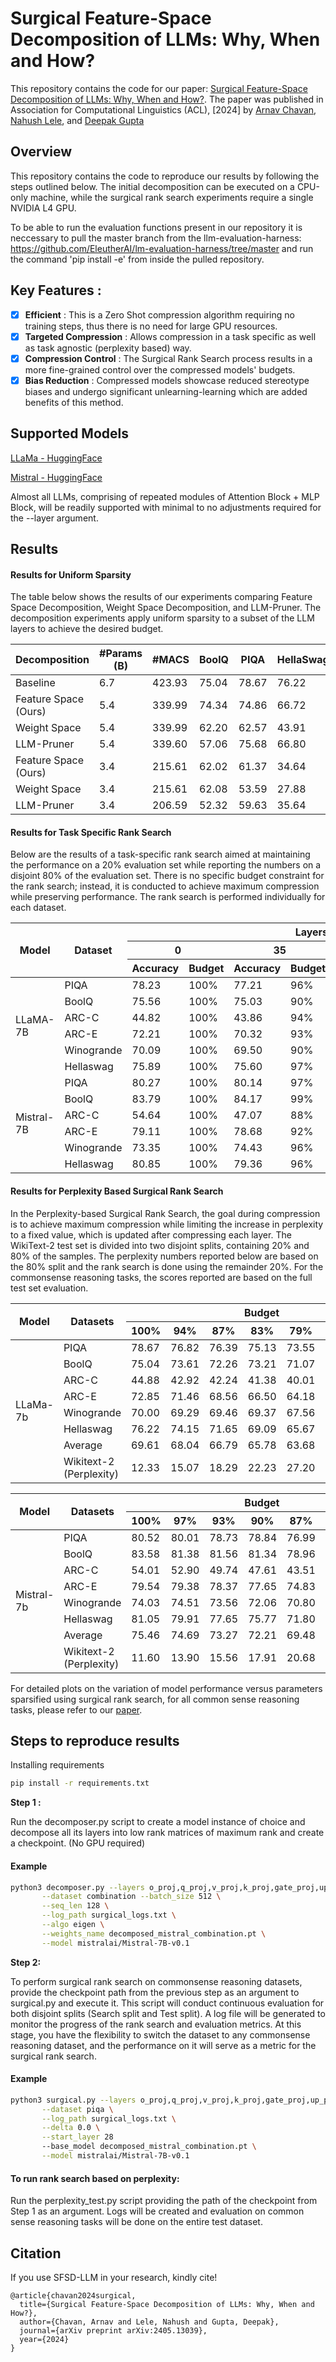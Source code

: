 # Surgical Feature-Space Decomposition of LLMs: Why, When and How?
This repository contains the code for our paper: [Surgical Feature-Space Decomposition of LLMs: Why, When and How?](https://www.arxiv.org/pdf/2405.13039). The paper was published in Association for Computational Linguistics (ACL), [2024] by [Arnav Chavan](https://sites.google.com/view/arnavchavan/), [Nahush Lele](https://www.linkedin.com/in/nahush-lele-a06826204/), and [Deepak Gupta](https://dkgupta90.github.io/)

## Overview
This repository contains the code to reproduce our results by following the steps outlined below. The initial decomposition can be executed on a CPU-only machine, while the surgical rank search experiments require a single NVIDIA L4 GPU.

To be able to run the evaluation functions present in our repository it is neccessary to pull the master branch from the llm-evaluation-harness: https://github.com/EleutherAI/lm-evaluation-harness/tree/master and run the command 'pip install -e' from inside the pulled repository.

## Key Features :
- [x] **Efficient** : This is a Zero Shot compression algorithm requiring no training steps, thus there is no need for large GPU resources.
- [x] **Targeted Compression** : Allows compression in a task specific as well as task agnostic (perplexity based) way.
- [x] **Compression Control** : The Surgical Rank Search process results in a more fine-grained control over the compressed models' budgets.
- [x] **Bias Reduction** : Compressed models showcase reduced stereotype biases and undergo significant unlearning-learning which are added benefits of this method. 
## Supported Models 

[LLaMa - HuggingFace](https://huggingface.co/huggyllama/llama-7b)

[Mistral - HuggingFace](https://huggingface.co/mistralai/Mistral-7B-v0.1)

Almost all LLMs, comprising of repeated modules of Attention Block + MLP Block, will be readily supported with minimal to no adjustments required for the --layer argument.
## Results

#### Results for Uniform Sparsity 

The table below shows the results of our experiments comparing Feature Space Decomposition, Weight Space Decomposition, and LLM-Pruner. The decomposition experiments apply uniform sparsity to a subset of the LLM layers to achieve the desired budget.

| Decomposition  | #Params (B) | #MACS  | BoolQ | PIQA  | HellaSwag | WinoGrande | ARC-e | ARC-c | Average |
|----------------|--------------|--------|-------|-------|-----------|------------|-------|-------|---------|
| Baseline       | 6.7          | 423.93 | 75.04 | 78.67 | 76.22     | 70.00      | 72.85 | 44.88 | 69.61   |
| Feature Space (Ours)  | 5.4          | 339.99 | 74.34 | 74.86 | 66.72     | 67.40      | 66.33 | 39.42 | 64.68   |
| Weight Space   | 5.4          | 339.99 | 62.20 | 62.57 | 43.91     | 58.80      | 44.95 | 30.03 | 50.41   |
| LLM-Pruner     | 5.4          | 339.60 | 57.06 | 75.68 | 66.80     | 59.83      | 60.94 | 36.52 | 59.47   |
| Feature Space (Ours) | 3.4          | 215.61 | 62.02 | 61.37 | 34.64     | 56.43      | 40.32 | 28.75 | 47.25   |
| Weight Space   | 3.4          | 215.61 | 62.08 | 53.59 | 27.88     | 48.46      | 27.15 | 27.05 | 41.10   |
| LLM-Pruner     | 3.4          | 206.59 | 52.32 | 59.63 | 35.64     | 53.20      | 33.50 | 27.22 | 43.58   |


#### Results for Task Specific Rank Search 

Below are the results of a task-specific rank search aimed at maintaining the performance on a 20% evaluation set while reporting the numbers on a disjoint 80% of the evaluation set. There is no specific budget constraint for the rank search; instead, it is conducted to achieve maximum compression while preserving performance. The rank search is performed individually for each dataset.
<table>
  <thead>
    <tr>
      <th rowspan="3">Model</th>
      <th rowspan="3">Dataset</th>
      <th colspan="8">Layers Pruned</th>
    </tr>
    <tr>
      <th colspan="2">0</th>
      <th colspan="2">35</th>
      <th colspan="2">70</th>
      <th colspan="2">140</th>
    </tr>
    <tr>
      <th>Accuracy</th>
      <th>Budget</th>
      <th>Accuracy</th>
      <th>Budget</th>
      <th>Accuracy</th>
      <th>Budget</th>
      <th>Accuracy</th>
      <th>Budget</th>
    </tr>
  </thead>
  <tbody>
    <tr>
      <td rowspan="6">LLaMA-7B</td>
      <td>PIQA</td>
      <td>78.23</td>
      <td>100%</td>
      <td>77.21</td>
      <td>96%</td>
      <td>76.60</td>
      <td>93%</td>
      <td>75.78</td>
      <td>89%</td>
    </tr>
    <tr>
      <td>BoolQ</td>
      <td>75.56</td>
      <td>100%</td>
      <td>75.03</td>
      <td>90%</td>
      <td>74.80</td>
      <td>84%</td>
      <td>73.50</td>
      <td>76%</td>
    </tr>
    <tr>
      <td>ARC-C</td>
      <td>44.82</td>
      <td>100%</td>
      <td>43.86</td>
      <td>94%</td>
      <td>41.73</td>
      <td>90%</td>
      <td>42.16</td>
      <td>86%</td>
    </tr>
    <tr>
      <td>ARC-E</td>
      <td>72.21</td>
      <td>100%</td>
      <td>70.32</td>
      <td>93%</td>
      <td>69.26</td>
      <td>87%</td>
      <td>67.68</td>
      <td>84%</td>
    </tr>
    <tr>
      <td>Winogrande</td>
      <td>70.09</td>
      <td>100%</td>
      <td>69.50</td>
      <td>90%</td>
      <td>69.79</td>
      <td>80%</td>
      <td>62.69</td>
      <td>71%</td>
    </tr>
    <tr>
      <td>Hellaswag</td>
      <td>75.89</td>
      <td>100%</td>
      <td>75.60</td>
      <td>97%</td>
      <td>75.23</td>
      <td>95%</td>
      <td>74.83</td>
      <td>93%</td>
    </tr>
    <tr>
      <td rowspan="6">Mistral-7B</td>
      <td>PIQA</td>
      <td>80.27</td>
      <td>100%</td>
      <td>80.14</td>
      <td>97%</td>
      <td>78.84</td>
      <td>95%</td>
      <td>78.57</td>
      <td>90%</td>
    </tr>
    <tr>
      <td>BoolQ</td>
      <td>83.79</td>
      <td>100%</td>
      <td>84.17</td>
      <td>99%</td>
      <td>83.94</td>
      <td>97%</td>
      <td>83.98</td>
      <td>94%</td>
    </tr>
    <tr>
      <td>ARC-C</td>
      <td>54.64</td>
      <td>100%</td>
      <td>47.07</td>
      <td>88%</td>
      <td>45.35</td>
      <td>85%</td>
      <td>43.54</td>
      <td>83%</td>
    </tr>
    <tr>
      <td>ARC-E</td>
      <td>79.11</td>
      <td>100%</td>
      <td>78.68</td>
      <td>92%</td>
      <td>77.32</td>
      <td>90%</td>
      <td>77.21</td>
      <td>88%</td>
    </tr>
    <tr>
      <td>Winogrande</td>
      <td>73.35</td>
      <td>100%</td>
      <td>74.43</td>
      <td>96%</td>
      <td>73.15</td>
      <td>94%</td>
      <td>72.26</td>
      <td>91%</td>
    </tr>
    <tr>
      <td>Hellaswag</td>
      <td>80.85</td>
      <td>100%</td>
      <td>79.36</td>
      <td>96%</td>
      <td>79.24</td>
      <td>96%</td>
      <td>79.00</td>
      <td>95%</td>
    </tr>
  </tbody>
</table>

#### Results for Perplexity Based Surgical Rank Search

In the Perplexity-based Surgical Rank Search, the goal during compression is to achieve maximum compression while limiting the increase in perplexity to a fixed value, which is updated after compressing each layer. The WikiText-2 test set is divided into two disjoint splits, containing 20% and 80% of the samples. The perplexity numbers reported below are based on the 80% split and the rank search is done using the remainder 20%. For the commonsense reasoning tasks, the scores reported are based on the full test set evaluation.

<table>
  <thead>
    <tr>
      <th rowspan="2">Model</th>
      <th rowspan="2">Datasets</th>
      <th colspan="9">Budget</th>
    </tr>
    <tr>
      <th>100%</th>
      <th>94%</th>
      <th>87%</th>
      <th>83%</th>
      <th>79%</th>
      <th>75%</th>
      <th>70%</th>
    </tr>
  </thead>
  <tbody>
    <tr>
      <td rowspan="8">LLaMa-7b</td>
      <td>PIQA</td>
      <td>78.67</td>
      <td>76.82</td>
      <td>76.39</td>
      <td>75.13</td>
      <td>73.55</td>
      <td>71.71</td>
      <td>71.27</td>
    </tr>
    <tr>
      <td>BoolQ</td>
      <td>75.04</td>
      <td>73.61</td>
      <td>72.26</td>
      <td>73.21</td>
      <td>71.07</td>
      <td>66.02</td>
      <td>64.92</td>
    </tr>
    <tr>
      <td>ARC-C</td>
      <td>44.88</td>
      <td>42.92</td>
      <td>42.24</td>
      <td>41.38</td>
      <td>40.01</td>
      <td>36.86</td>
      <td>35.07</td>
    </tr>
    <tr>
      <td>ARC-E</td>
      <td>72.85</td>
      <td>71.46</td>
      <td>68.56</td>
      <td>66.50</td>
      <td>64.18</td>
      <td>60.48</td>
      <td>55.26</td>
    </tr>
    <tr>
      <td>Winogrande</td>
      <td>70.00</td>
      <td>69.29</td>
      <td>69.46</td>
      <td>69.37</td>
      <td>67.56</td>
      <td>62.67</td>
      <td>56.35</td>
    </tr>
    <tr>
      <td>Hellaswag</td>
      <td>76.22</td>
      <td>74.15</td>
      <td>71.65</td>
      <td>69.09</td>
      <td>65.67</td>
      <td>60.29</td>
      <td>52.62</td>
    </tr>
    <tr>
      <td>Average</td>
      <td>69.61</td>
      <td>68.04</td>
      <td>66.79</td>
      <td>65.78</td>
      <td>63.68</td>
      <td>59.67</td>
      <td>55.92</td>
    </tr>
     <tr>
      <td>Wikitext-2 (Perplexity)</td>
      <td>12.33</td>
      <td>15.07</td>
      <td>18.29</td>
      <td>22.23</td>
      <td>27.20</td>
      <td>33.57</td>
      <td>40.82</td>
    </tr>
  </tbody>
</table>


<table>
  <thead>
    <tr>
      <th rowspan="2">Model</th>
      <th rowspan="2">Datasets</th>
      <th colspan="9">Budget</th>
    </tr>
    <tr>
      <th>100%</th>
      <th>97%</th>
      <th>93%</th>
      <th>90%</th>
      <th>87%</th>
      <th>83%</th>
      <th>80%</th>
    </tr>
  </thead>
  <tbody>
    <tr>
      <td rowspan="8">Mistral-7b</td>
      <td>PIQA</td>
      <td>80.52</td>
      <td>80.01</td>
      <td>78.73</td>
      <td>78.84</td>
      <td>76.99</td>
      <td>75.68</td>
      <td>75.84</td>
    </tr>
    <tr>
      <td>BoolQ</td>
      <td>83.58</td>
      <td>81.38</td>
      <td>81.56</td>
      <td>81.34</td>
      <td>78.96</td>
      <td>76.54</td>
      <td>73.33</td>
    </tr>
    <tr>
      <td>ARC-C</td>
      <td>54.01</td>
      <td>52.90</td>
      <td>49.74</td>
      <td>47.61</td>
      <td>43.51</td>
      <td>38.22</td>
      <td>37.20</td>
    </tr>
    <tr>
      <td>ARC-E</td>
      <td>79.54</td>
      <td>79.38</td>
      <td>78.37</td>
      <td>77.65</td>
      <td>74.83</td>
      <td>71.93</td>
      <td>70.41</td>
    </tr>
    <tr>
      <td>Winogrande</td>
      <td>74.03</td>
      <td>74.51</td>
      <td>73.56</td>
      <td>72.06</td>
      <td>70.80</td>
      <td>65.43</td>
      <td>64.48</td>
    </tr>
    <tr>
      <td>Hellaswag</td>
      <td>81.05</td>
      <td>79.91</td>
      <td>77.65</td>
      <td>75.77</td>
      <td>71.80</td>
      <td>66.13</td>
      <td>60.37</td>
    </tr>
    <tr>
      <td>Average</td>
      <td>75.46</td>
      <td>74.69</td>
      <td>73.27</td>
      <td>72.21</td>
      <td>69.48</td>
      <td>65.56</td>
      <td>63.60</td>
    </tr>
     <tr>
      <td>Wikitext-2 (Perplexity)</td>
      <td>11.60</td>
      <td>13.90</td>
      <td>15.56</td>
      <td>17.91</td>
      <td>20.68</td>
      <td>23.96</td>
      <td>27.49</td>
    </tr>
  </tbody>
</table>




For detailed plots on the variation of model performance versus parameters sparsified using surgical rank search, for all common sense reasoning tasks, please refer to our [paper](https://www.arxiv.org/pdf/2405.13039).

## Steps to reproduce results 

Installing requirements 

```bash
pip install -r requirements.txt 
```

**Step 1 :**

Run the decomposer.py script to create a model instance of choice and decompose all its layers into low rank matrices of maximum rank and create a checkpoint. (No GPU required)
#### Example
```bash
python3 decomposer.py --layers o_proj,q_proj,v_proj,k_proj,gate_proj,up_proj,down_proj \
       --dataset combination --batch_size 512 \
       --seq_len 128 \
       --log_path surgical_logs.txt \
       --algo eigen \
       --weights_name decomposed_mistral_combination.pt \
       --model mistralai/Mistral-7B-v0.1

```
**Step 2:**


To perform surgical rank search on commonsense reasoning datasets, provide the checkpoint path from the previous step as an argument to surgical.py and execute it. This script will conduct continuous evaluation for both disjoint splits (Search split and Test split). A log file will be generated to monitor the progress of the rank search and evaluation metrics. At this stage, you have the flexibility to switch the dataset to any commonsense reasoning dataset, and the performance on it will serve as a metric for the surgical rank search.
#### Example
```bash
python3 surgical.py --layers o_proj,q_proj,v_proj,k_proj,gate_proj,up_proj,down_proj \
       --dataset piqa \
       --log_path surgical_logs.txt \
       --delta 0.0 \
       --start_layer 28
       --base_model decomposed_mistral_combination.pt \
       --model mistralai/Mistral-7B-v0.1

```

#### To run rank search based on perplexity:
Run the perplexity_test.py script providing the path of the checkpoint from Step 1 as an argument. Logs will be created and evaluation on common sense reasoning tasks will be done on the entire test dataset.

## Citation
If you use SFSD-LLM in your research, kindly cite!

```bibtext
@article{chavan2024surgical,
  title={Surgical Feature-Space Decomposition of LLMs: Why, When and How?},
  author={Chavan, Arnav and Lele, Nahush and Gupta, Deepak},
  journal={arXiv preprint arXiv:2405.13039},
  year={2024}
}
```





